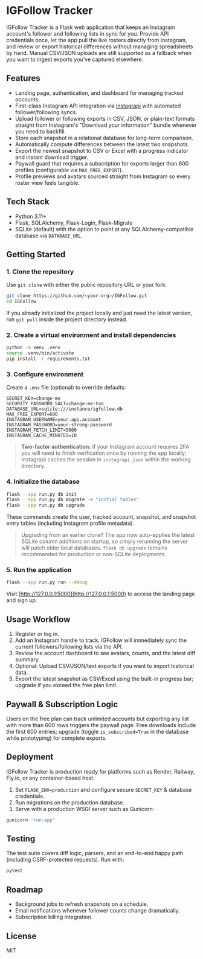 # IGFollow Tracker

IGFollow Tracker is a Flask web application that keeps an Instagram account's follower and following lists in sync for you. Provide API credentials once, let the app pull the live rosters directly from Instagram, and review or export historical differences without managing spreadsheets by hand. Manual CSV/JSON uploads are still supported as a fallback when you want to ingest exports you've captured elsewhere.

## Features

- Landing page, authentication, and dashboard for managing tracked accounts.
- First-class Instagram API integration via [instagrapi](https://github.com/adw0rd/instagrapi) with automated follower/following syncs.
- Upload follower or following exports in CSV, JSON, or plain-text formats straight from Instagram's "Download your information" bundle whenever you need to backfill.
- Store each snapshot in a relational database for long-term comparison.
- Automatically compute differences between the latest two snapshots.
- Export the newest snapshot to CSV or Excel with a progress indicator and instant download trigger.
- Paywall guard that requires a subscription for exports larger than 600 profiles (configurable via `MAX_FREE_EXPORT`).
- Profile previews and avatars sourced straight from Instagram so every roster view feels tangible.

## Tech Stack

- Python 3.11+
- Flask, SQLAlchemy, Flask-Login, Flask-Migrate
- SQLite (default) with the option to point at any SQLAlchemy-compatible database via `DATABASE_URL`.

## Getting Started

### 1. Clone the repository

Use `git clone` with either the public repository URL or your fork:

```bash
git clone https://github.com/<your-org>/IGFollow.git
cd IGFollow
```

If you already initialized the project locally and just need the latest version, run `git pull` inside the project directory instead.

### 2. Create a virtual environment and install dependencies

```bash
python -m venv .venv
source .venv/bin/activate
pip install -r requirements.txt
```

### 3. Configure environment

Create a `.env` file (optional) to override defaults:

```
SECRET_KEY=change-me
SECURITY_PASSWORD_SALT=change-me-too
DATABASE_URL=sqlite:///instance/igfollow.db
MAX_FREE_EXPORT=600
INSTAGRAM_USERNAME=your.api.account
INSTAGRAM_PASSWORD=your-strong-password
INSTAGRAM_FETCH_LIMIT=5000
INSTAGRAM_CACHE_MINUTES=10
```

> **Two-factor authentication:** If your Instagram account requires 2FA you will need to finish verification once by running the app locally; instagrapi caches the session in `instagrapi.json` within the working directory.

### 4. Initialize the database

```bash
flask --app run.py db init
flask --app run.py db migrate -m "Initial tables"
flask --app run.py db upgrade
```

These commands create the user, tracked account, snapshot, and snapshot entry tables (including Instagram profile metadata).

> Upgrading from an earlier clone? The app now auto-applies the latest SQLite column additions on startup, so simply rerunning
> the server will patch older local databases. `flask db upgrade` remains recommended for production or non-SQLite deployments.

### 5. Run the application

```bash
flask --app run.py run --debug
```

Visit [http://127.0.0.1:5000](http://127.0.0.1:5000) to access the landing page and sign up.

## Usage Workflow

1. Register or log in.
2. Add an Instagram handle to track. IGFollow will immediately sync the current followers/following lists via the API.
3. Review the account dashboard to see avatars, counts, and the latest diff summary.
4. Optional: Upload CSV/JSON/text exports if you want to import historical data.
5. Export the latest snapshot as CSV/Excel using the built-in progress bar; upgrade if you exceed the free plan limit.

## Paywall & Subscription Logic

Users on the free plan can track unlimited accounts but exporting any list with more than 600 rows triggers the paywall page. Free downloads include the first 600 entries; upgrade (toggle `is_subscribed=True` in the database while prototyping) for complete exports.

## Deployment

IGFollow Tracker is production ready for platforms such as Render, Railway, Fly.io, or any container-based host.

1. Set `FLASK_ENV=production` and configure secure `SECRET_KEY` & database credentials.
2. Run migrations on the production database.
3. Serve with a production WSGI server such as Gunicorn:

```bash
gunicorn 'run:app'
```

## Testing

The test suite covers diff logic, parsers, and an end-to-end happy path (including CSRF-protected requests). Run with:

```bash
pytest
```

## Roadmap

- Background jobs to refresh snapshots on a schedule.
- Email notifications whenever follower counts change dramatically.
- Subscription billing integration.

## License

MIT

